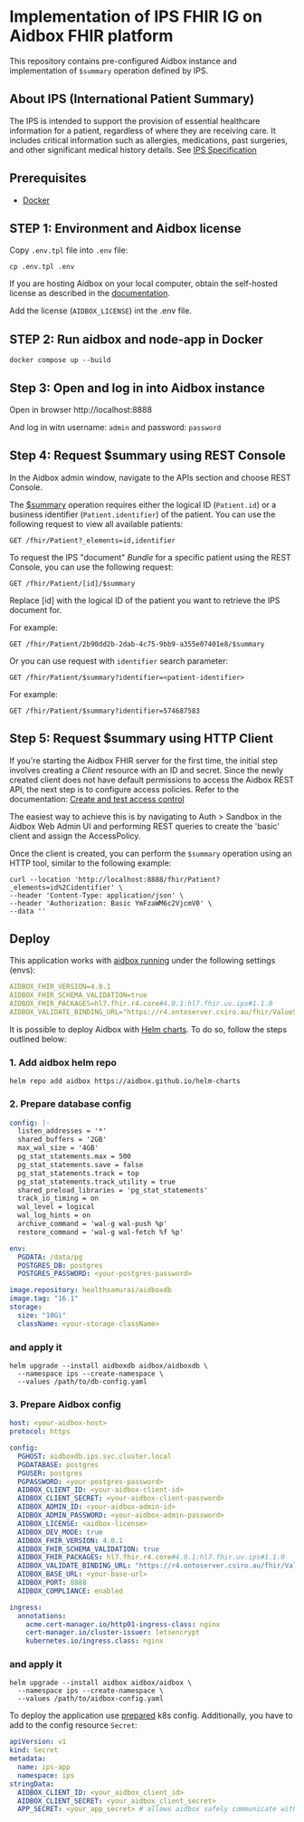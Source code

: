# Implementation of IPS FHIR IG on Aidbox FHIR platform

This repository contains pre-configured Aidbox instance and implementation of `$summary` operation defined by IPS.

## About IPS (International Patient Summary)

The IPS is intended to support the provision of essential healthcare information for a patient, regardless of where they are receiving care. It includes critical information such as allergies, medications, past surgeries, and other significant medical history details. See [IPS Specification](https://build.fhir.org/ig/HL7Chile/IPS-CL/index.html)

## Prerequisites

- [Docker](https://www.docker.com/)

## STEP 1: Environment and Aidbox license

Copy `.env.tpl` file into `.env` file:

```shell
cp .env.tpl .env
```

If you are hosting Aidbox on your local computer, obtain the self-hosted license as described in the [documentation](https://docs.aidbox.app/getting-started/run-aidbox-locally-with-docker).

Add the license (`AIDBOX_LICENSE`) int the .env file.

## STEP 2: Run aidbox and node-app in Docker

```shell
docker compose up --build
```

## Step 3: Open and log in into Aidbox instance

Open in browser http://localhost:8888

And log in witn username: `admin` and password: `password`

## Step 4: Request $summary using REST Console

In the Aidbox admin window, navigate to the APIs section and choose REST Console.

The [$summary](https://build.fhir.org/ig/HL7/fhir-ips/OperationDefinition-summary.html) operation requires either the logical ID (`Patient.id`) or a business identifier (`Patient.identifier`) of the patient.
You can use the following request to view all available patients:

```
GET /fhir/Patient?_elements=id,identifier
```

To request the IPS "document" _Bundle_ for a specific patient using the REST Console, you can use the following request:

```
GET /fhir/Patient/[id]/$summary
```

Replace [id] with the logical ID of the patient you want to retrieve the IPS document for.

For example:

```
GET /fhir/Patient/2b90dd2b-2dab-4c75-9bb9-a355e07401e8/$summary
```

Or you can use request with `identifier` search parameter:

```
GET /fhir/Patient/$summary?identifier=<patient-identifier>
```

For example:

```
GET /fhir/Patient/$summary?identifier=574687583
```

## Step 5: Request $summary using HTTP Client

If you're starting the Aidbox FHIR server for the first time, the initial step involves creating a _Client_ resource with an ID and secret.
Since the newly created client does not have default permissions to access the Aidbox REST API, the next step is to configure access policies.
Refer to the documentation: [Create and test access control](https://docs.aidbox.app/modules-1/security-and-access-control/auth/basic-auth)

The easiest way to achieve this is by navigating to Auth > Sandbox in the Aidbox Web Admin UI and performing REST queries to create the 'basic' client and assign the AccessPolicy.

Once the client is created, you can perform the `$summary` operation using an HTTP tool, similar to the following example:

```
curl --location 'http://localhost:8888/fhir/Patient?_elements=id%2Cidentifier' \
--header 'Content-Type: application/json' \
--header 'Authorization: Basic YmFzaWM6c2VjcmV0' \
--data ''
```

## Deploy

This application works with [aidbox running](https://docs.aidbox.app/getting-started/run-aidbox-in-kubernetes/deploy-aidbox-in-kubernetes) under the following settings (envs):

```yaml
AIDBOX_FHIR_VERSION=4.0.1
AIDBOX_FHIR_SCHEMA_VALIDATION=true
AIDBOX_FHIR_PACKAGES=hl7.fhir.r4.core#4.0.1:hl7.fhir.uv.ips#1.1.0
AIDBOX_VALIDATE_BINDING_URL="https://r4.ontoserver.csiro.au/fhir/ValueSet/\$validate-code"
```

It is possible to deploy Aidbox with [Helm charts](https://github.com/Aidbox/helm-charts/tree/main). To do so, follow the steps outlined below:

### 1. Add aidbox helm repo

```
helm repo add aidbox https://aidbox.github.io/helm-charts
```

### 2. Prepare database config

```yaml
config: |-
  listen_addresses = '*'
  shared_buffers = '2GB'
  max_wal_size = '4GB'
  pg_stat_statements.max = 500
  pg_stat_statements.save = false
  pg_stat_statements.track = top
  pg_stat_statements.track_utility = true
  shared_preload_libraries = 'pg_stat_statements'
  track_io_timing = on
  wal_level = logical
  wal_log_hints = on
  archive_command = 'wal-g wal-push %p'
  restore_command = 'wal-g wal-fetch %f %p'

env:
  PGDATA: /data/pg
  POSTGRES_DB: postgres
  POSTGRES_PASSWORD: <your-postgres-password>

image.repository: healthsamurai/aidboxdb
image.tag: "16.1"
storage:
  size: "10Gi"
  className: <your-storage-className>
```

### and apply it

```
helm upgrade --install aidboxdb aidbox/aidboxdb \
  --namespace ips --create-namespace \
  --values /path/to/db-config.yaml
```

### 3. Prepare Aidbox config

```yaml
host: <your-aidbox-host>
protocol: https

config:
  PGHOST: aidboxdb.ips.svc.cluster.local
  PGDATABASE: postgres
  PGUSER: postgres
  PGPASSWORD: <your-postgres-password>
  AIDBOX_CLIENT_ID: <your-aidbox-client-id>
  AIDBOX_CLIENT_SECRET: <your-aidbox-client-password>
  AIDBOX_ADMIN_ID: <your-aidbox-admin-id>
  AIDBOX_ADMIN_PASSWORD: <your-aidbox-admin-password>
  AIDBOX_LICENSE: <aidbox-license>
  AIDBOX_DEV_MODE: true
  AIDBOX_FHIR_VERSION: 4.0.1
  AIDBOX_FHIR_SCHEMA_VALIDATION: true
  AIDBOX_FHIR_PACKAGES: hl7.fhir.r4.core#4.0.1:hl7.fhir.uv.ips#1.1.0
  AIDBOX_VALIDATE_BINDING_URL: "https://r4.ontoserver.csiro.au/fhir/ValueSet/$validate-code"
  AIDBOX_BASE_URL: <your-base-url>
  AIDBOX_PORT: 8888
  AIDBOX_COMPLIANCE: enabled

ingress:
  annotations:
    acme.cert-manager.io/http01-ingress-class: nginx
    cert-manager.io/cluster-issuer: letsencrypt
    kubernetes.io/ingress.class: nginx
```

### and apply it

```
helm upgrade --install aidbox aidbox/aidbox \
  --namespace ips --create-namespace \
  --values /path/to/aidbox-config.yaml
```

To deploy the application use [prepared](./k8s.yaml) k8s config. Additionally, you have to add to the config resource `Secret`:

```yaml
apiVersion: v1
kind: Secret
metadata:
  name: ips-app
  namespace: ips
stringData:
  AIDBOX_CLIENT_ID: <your_aidbox_client_id>
  AIDBOX_CLIENT_SECRET: <your_aidbox_client_secret>
  APP_SECRET: <your_app_secret> # allows aidbox safely communicate with this app
```